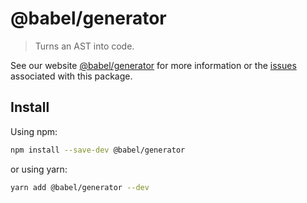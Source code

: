 # @babel/generator> Turns an AST into code.See our website [@babel/generator](https://babeljs.io/docs/en/next/babel-generator.html) for more information or the [issues](https://github.com/babel/babel/issues?utf8=%E2%9C%93&q=is%3Aissue+label%3A%22pkg%3A%20generator%22+is%3Aopen) associated with this package.## InstallUsing npm:```shnpm install --save-dev @babel/generator```or using yarn:```shyarn add @babel/generator --dev```